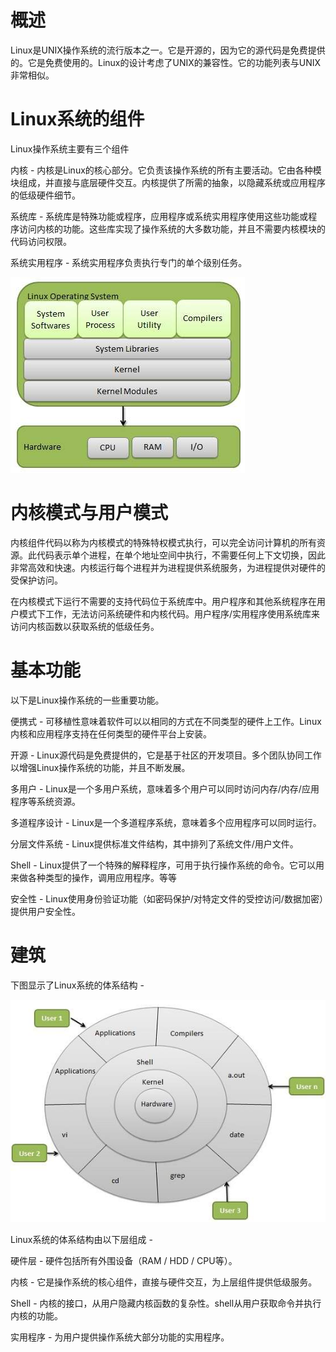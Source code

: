 # 概述
Linux是UNIX操作系统的流行版本之一。它是开源的，因为它的源代码是免费提供的。它是免费使用的。Linux的设计考虑了UNIX的兼容性。它的功能列表与UNIX非常相似。



# Linux系统的组件
Linux操作系统主要有三个组件

内核 - 内核是Linux的核心部分。它负责该操作系统的所有主要活动。它由各种模块组成，并直接与底层硬件交互。内核提供了所需的抽象，以隐藏系统或应用程序的低级硬件细节。

系统库 - 系统库是特殊功能或程序，应用程序或系统实用程序使用这些功能或程序访问内核的功能。这些库实现了操作系统的大多数功能，并且不需要内核模块的代码访问权限。

系统实用程序 - 系统实用程序负责执行专门的单个级别任务。

![](./images/linux_os.jpg)

# 内核模式与用户模式
内核组件代码以称为内核模式的特殊特权模式执行，可以完全访问计算机的所有资源。此代码表示单个进程，在单个地址空间中执行，不需要任何上下文切换，因此非常高效和快速。内核运行每个进程并为进程提供系统服务，为进程提供对硬件的受保护访问。

在内核模式下运行不需要的支持代码位于系统库中。用户程序和其他系统程序在用户模式下工作，无法访问系统硬件和内核代码。用户程序/实用程序使用系统库来访问内核函数以获取系统的低级任务。

# 基本功能
以下是Linux操作系统的一些重要功能。

便携式 - 可移植性意味着软件可以以相同的方式在不同类型的硬件上工作。Linux内核和应用程序支持在任何类型的硬件平台上安装。

开源 - Linux源代码是免费提供的，它是基于社区的开发项目。多个团队协同工作以增强Linux操作系统的功能，并且不断发展。

多用户 - Linux是一个多用户系统，意味着多个用户可以同时访问内存/内存/应用程序等系统资源。

多道程序设计 - Linux是一个多道程序系统，意味着多个应用程序可以同时运行。

分层文件系统 - Linux提供标准文件结构，其中排列了系统文件/用户文件。

Shell - Linux提供了一个特殊的解释程序，可用于执行操作系统的命令。它可以用来做各种类型的操作，调用应用程序。等等

安全性 - Linux使用身份验证功能（如密码保护/对特定文件的受控访问/数据加密）提供用户安全性。

# 建筑
下图显示了Linux系统的体系结构 -

![](./images/linux_architecture.jpg)

Linux系统的体系结构由以下层组成 -

硬件层 - 硬件包括所有外围设备（RAM / HDD / CPU等）。

内核 - 它是操作系统的核心组件，直接与硬件交互，为上层组件提供低级服务。

Shell - 内核的接口，从用户隐藏内核函数的复杂性。shell从用户获取命令并执行内核的功能。

实用程序 - 为用户提供操作系统大部分功能的实用程序。


